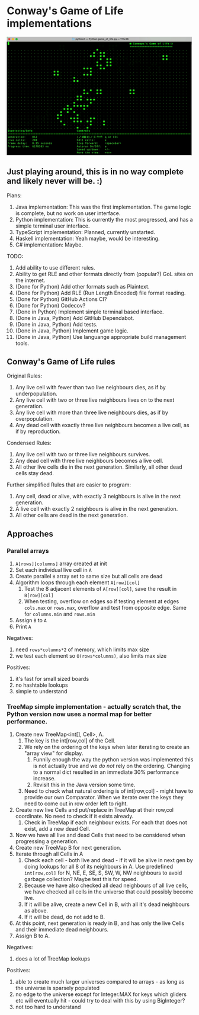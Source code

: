 # Conway's Game of Life implementations

<img width="500" alt="gameplay" src="https://raw.githubusercontent.com/meh9/game-of-life/main/gameplay.gif">

## Just playing around, this is in no way complete and likely never will be. :)

Plans:
1. Java implementation: This was the first implementation. The game logic is complete, but no work on user interface.
1. Python implementation: This is currently the most progressed, and has a simple terminal user interface.
1. TypeScript implementation: Planned, currently unstarted.
1. Haskell implementation: Yeah maybe, would be interesting.
1. C# implementation: Maybe.

TODO:
1. Add ability to use different rules.
1. Ability to get RLE and other formats directly from (popular?) GoL sites on the internet.
1. (Done for Python) Add other formats such as Plaintext.
1. (Done for Python) Add RLE (Run Length Encoded) file format reading.
1. (Done for Python) GitHub Actions CI?
1. (Done for Python) Codecov?
1. (Done in Python) Implement simple terminal based interface.
1. (Done in Java, Python) Add GitHub Dependabot.
1. (Done in Java, Python) Add tests.
1. (Done in Java, Python) Implement game logic.
1. (Done in Java, Python) Use languange appropriate build management tools.


## Conway's Game of Life rules

Original Rules:
1. Any live cell with fewer than two live neighbours dies, as if by underpopulation.
2. Any live cell with two or three live neighbours lives on to the next generation.
3. Any live cell with more than three live neighbours dies, as if by overpopulation.
4. Any dead cell with exactly three live neighbours becomes a live cell, as if by reproduction.

Condensed Rules:
1. Any live cell with two or three live neighbours survives.
2. Any dead cell with three live neighbours becomes a live cell.
3. All other live cells die in the next generation. Similarly, all other dead cells stay dead.

Further simplified Rules that are easier to program:
1. Any cell, dead or alive, with exactly 3 neighbours is alive in the next generation.
2. A live cell with exactly 2 neighbours is alive in the next generation.
3. All other cells are dead in the next generation.


## Approaches

### Parallel arrays
1. `A[rows][columns]` array created at init
1. Set each individual live cell in `A`
1. Create parallel `B` array set to same size but all cells are dead
1. Algorithm loops through each element `A[row][col]`
    1. Test the 8 adjacent elements of `A[row][col]`, save the result in `B[row][col]`
    1. When testing, overflow on edges so if testing element at edges `cols.max` or `rows.max`, overflow and test from opposite edge. Same for `columns.min` and `rows.min`
1. Assign `B` to `A`
1. Print `A`

Negatives:
1. need `rows*columns*2` of memory, which limits max size
1. we test each element so `O(rows*columns)`, also limits max size

Positives:
1. it's fast for small sized boards
1. no hashtable lookups
1. simple to understand


### TreeMap simple implementation - actually scratch that, the Python version now uses a normal map for better performance.
1. Create new TreeMap<int[], Cell>, A. 
    1. The key is the int[row,col] of the Cell. 
    1. We rely on the ordering of the keys when later iterating to create an "array view" for display.
        1. Funnily enough the way the python version was implemented this is not actually true and we _do not_ rely on the ordering. Changing to a normal dict resulted in an immediate 30% performance increase.
        1. Revisit this in the Java version some time.
    1. Need to check what natural ordering is of int[row,col] - might have to provide our own Comparator. When we iterate over the keys they need to come out in row order left to right.
1. Create new live Cells and put/replace in TreeMap at their row,col coordinate. No need to check if it exists already.
    1. Check in TreeMap if each neighbour exists. For each that does not exist, add a new dead Cell.
1. Now we have all live and dead Cells that need to be considered when progressing a generation.
1. Create new TreeMap B for next generation.
1. Iterate through all Cells in A
    1. Check each cell - both live and dead - if it will be alive in next gen by doing lookups for all 8 of its neighbours in A. Use predefined `int[row,col]` for N, NE, E, SE, S, SW, W, NW neighbours to avoid garbage collection? Maybe test this for speed.
    1. Because we have also checked all dead neighbours of all live cells, we have checked all cells in the universe that could possibly become live.
    1. If it will be alive, create a new Cell in B, with all it's dead neighbours as above.
    1. If it will be dead, do not add to B.
1. At this point, next generation is ready in B, and has only the live Cells and their immediate dead neighbours.
1. Assign B to A.

Negatives:
1. does a lot of TreeMap lookups

Positives:
1. able to create much larger universes compared to arrays - as long as the universe is sparsely populated
1. no edge to the universe except for Integer.MAX for keys which gliders etc will eventually hit - could try to deal with this by using BigInteger?
1. not too hard to understand
